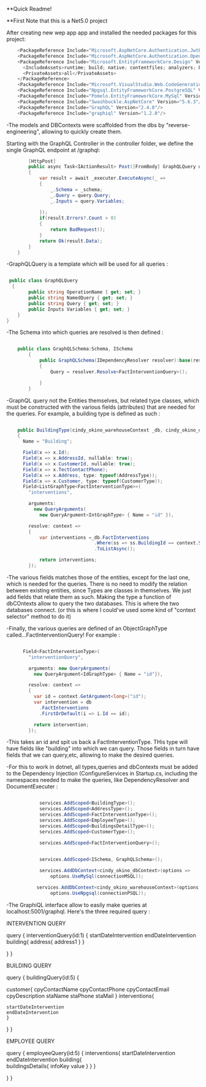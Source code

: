 **Quick Readme!

**First Note that this is a Net5.0 project

After creating new wep app app and installed the needed packages for this project:

```C#
    <PackageReference Include="Microsoft.AspNetCore.Authentication.JwtBearer" Version="5.0.0" NoWarn="NU1605"/>
    <PackageReference Include="Microsoft.AspNetCore.Authentication.OpenIdConnect" Version="5.0.0" NoWarn="NU1605"/>
    <PackageReference Include="Microsoft.EntityFrameworkCore.Design" Version="5.0.0">
      <IncludeAssets>runtime; build; native; contentfiles; analyzers; buildtransitive</IncludeAssets>
      <PrivateAssets>all</PrivateAssets>
    </PackageReference>
    <PackageReference Include="Microsoft.VisualStudio.Web.CodeGeneration.Design" Version="5.0.0"/>
    <PackageReference Include="Npgsql.EntityFrameworkCore.PostgreSQL" Version="5.0.0-rc2"/>
    <PackageReference Include="Pomelo.EntityFrameworkCore.MySql" Version="5.0.0-alpha.1"/>
    <PackageReference Include="Swashbuckle.AspNetCore" Version="5.6.3"/>
    <PackageReference Include="GraphQL" Version="2.4.0"/>
    <PackageReference Include="graphiql" Version="1.2.0"/>
```

-The models and DBContexts were scaffolded from the dbs by "reverse-engineering", allowing to quickly create them.

Starting with the GraphQL Controller in the controller folder, we define the single GraphQL endpoint at /graphql:

```C#
        [HttpPost]
        public async Task<IActionResult> Post([FromBody] GraphQLQuery query)
        {
            var result = await _executer.ExecuteAsync(_ =>
            {
                _.Schema = _schema;
                _.Query = query.Query;
                _.Inputs = query.Variables;
                
            });
            if(result.Errors?.Count > 0)
            {
                return BadRequest();
            }
            return Ok(result.Data);
        }
    }
```

-GraphQLQuery is a template which will be used for all queries :

```C#

 public class GraphQLQuery
  {
        public string OperationName { get; set; }
        public string NamedQuery { get; set; }
        public string Query { get; set; }
        public Inputs Variables { get; set; }
    }
}

```

-The Schema into which queries are resolved is then defined :

```C#

    public class GraphQLSchema:Schema, ISchema
        {
            public GraphQLSchema(IDependencyResolver resolver):base(resolver)
            {
                Query = resolver.Resolve<FactInterventionQuery>();

            }
        }
```

-GraphQL query not the Entities themselves, but related type classes, which must be constructed with the various fields (attributes)
that are needed for the queries. For example, a building type is defined as such :

```C#

    public BuildingType(cindy_okino_warehouseContext _db, cindy_okino_dbContext db)
    {
      Name = "Building";

      Field(x => x.Id);
      Field(x => x.AddressId, nullable: true);
      Field(x => x.CustomerId, nullable: true);
      Field(x => x.TectContactPhone);
      Field(x => x.Address, type: typeof(AddressType));
      Field(x => x.Customer, type: typeof(CustomerType));
      Field<ListGraphType<FactInterventionType>>(
        "interventions",

        arguments: 
          new QueryArguments(
            new QueryArgument<IntGraphType> { Name = "id" }),

        resolve: context => 
        {
            var interventions =_db.FactInterventions
                                .Where(ss => ss.BuildingId == context.Source.Id)
                                .ToListAsync();

            return interventions;
        });
```

-The various fields matches those of the entities, except for the last one, which is needed for the queries.
There is no need to modify the relation between existing entities, since Types are classes in themselves. We just add
fields that relate them as such. Making the type a function of dbCOntexts allow to query the two databases. This
is where the two databases connect. (or this is where I could've used some kind of "context selector" method to do it)

-Finally, the various queries are defined of an ObjectGraphType called...FactInterventionQuery! For example :

```C#

      Field<FactInterventionType>(
        "interventionQuery",

        arguments: new QueryArguments(
          new QueryArgument<IdGraphType> { Name = "id"}),

        resolve: context =>
        {
          var id = context.GetArgument<long>("id");
          var intervention = db
            .FactInterventions
            .FirstOrDefault(i => i.Id == id);

          return intervention;
        });
```

-This takes an id and spit us back a FactInterventionType. THis type will have fields like "building" into which we can query. Those fields in turn 
have fields that we can query,etc, allowing to make the desired queries.

-For this to work in dotnet, all types,queries and dbContexts must be added to the Dependency Injection (ConfigureServices in Startup.cs, including the namespaces needed to make the queries, 
like DependencyResolver and DocumentExecuter :

```C#

            services.AddScoped<BuildingType>();
            services.AddScoped<AddressType>();
            services.AddScoped<FactInterventionType>();
            services.AddScoped<EmployeeType>();
            services.AddScoped<BuildingsDetailType>();
            services.AddScoped<CustomerType>();

            services.AddScoped<FactInterventionQuery>();


            services.AddScoped<ISchema, GraphQLSchema>();
        
            services.AddDbContext<cindy_okino_dbContext>(options =>
                options.UseMySql(connectionMSQL));

           services.AddDbContext<cindy_okino_warehouseContext>(options => 
                options.UseNpgsql(connectionPSQL));
```

-The GraphiQL interface allow to easily make queries at localhost:5001/graphql. Here's the three required query :

INTERVENTION QUERY

query {
  interventionQuery(id:1) {
    startDateIntervention
    endDateIntervention
    building{
      address{
        address1
      }
    }

  }
}

BUILDING QUERY

query {
  buildingQuery(id:5) {

  customer{
    cpyContactName
    cpyContactPhone
    cpyContactEmail
    cpyDescription
    staName
    staPhone
    staMail
    }
    interventions{
      
    startDateIntervention
    endDateIntervention
    }


  }
}

EMPLOYEE QUERY


query {
  employeeQuery(id:5) {
    interventions{
      startDateIntervention
      endDateIntervention
      building{        
        buildingsDetails{
          infoKey
          value
        }
      }
    }


  }
}






